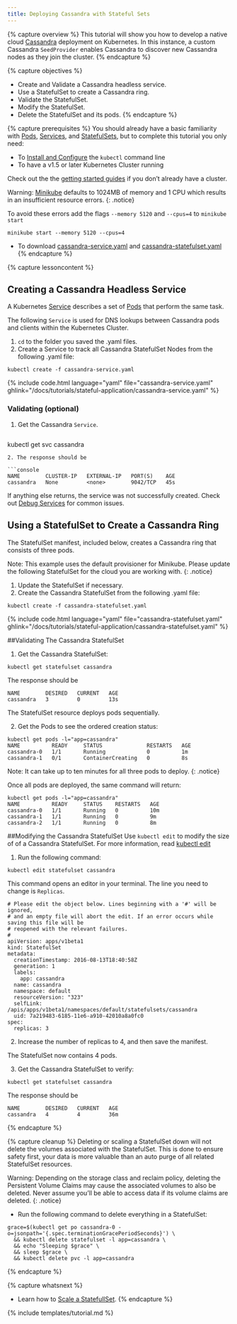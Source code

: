 ```yaml
---
title: Deploying Cassandra with Stateful Sets
---
```


{% capture overview %}
This tutorial will show you how to develop a native cloud [Cassandra](http://cassandra.apache.org/) deployment on Kubernetes. In this instance, a custom Cassandra `SeedProvider` enables Cassandra to discover new Cassandra nodes as they join the cluster.
{% endcapture %}

{% capture objectives %}
* Create and Validate a Cassandra headless service.
* Use a StatefulSet to create a Cassandra ring.
* Validate the StatefulSet.
* Modify the StatefulSet.
* Delete the StatefulSet and its pods.
{% endcapture %}

{% capture prerequisites %}
You should already have a basic familiarity with [Pods](#), [Services](#), and [StatefulSets](#), but to complete this tutorial you only need: 
* To [Install and Configure](/docs/tasks/tools/install-kubectl/) the `kubectl` command line
* To have a v1.5 or later Kubernetes Cluster running

Check out the the [getting started guides](/docs/setup/pick-right-solution/) if you don’t already have a cluster. 

Warning: [Minikube](/docs/getting-started-guides/minikube/) defaults to 1024MB of memory and 1 CPU which results in an insufficient resource errors. {: .notice}  

To avoid these errors add the flags `--memory 5120` and `--cpus=4` to `minikube start`

```
minikube start --memory 5120 --cpus=4
``` 
* To download [cassandra-service.yaml](docs/tutorials/stateful-application/cassandra-service.yaml) and [cassandra-statefulset.yaml](/docs/tutorials/stateful-application/cassandra-statefulset.yaml)
{% endcapture %}

{% capture lessoncontent %}
## Creating a Cassandra Headless Service
A Kubernetes [Service](/docs/user-guide/services) describes a set of [Pods](/docs/user-guide/pods) that perform the same task. 

The following `Service` is used for DNS lookups between Cassandra pods and clients within the Kubernetes Cluster.

1. `cd` to the folder you saved the .yaml files.
2. Create a Service to track all Cassandra StatefulSet Nodes from the following .yaml file:

```shell
kubectl create -f cassandra-service.yaml
```

{% include code.html language="yaml" file="cassandra-service.yaml" ghlink="/docs/tutorials/stateful-application/cassandra-service.yaml" %}

### Validating (optional)

1. Get the Cassandra `Service`.

	```shell
kubectl get svc cassandra
```
2. The response should be

```console
NAME        CLUSTER-IP   EXTERNAL-IP   PORT(S)    AGE
cassandra   None         <none>        9042/TCP   45s
```
If anything else returns, the service was not successfully created. Check out [Debug Services](/docs/tasks/debug-application-cluster/debug-service/) for common issues.

## Using a StatefulSet to Create a Cassandra Ring

The StatefulSet manifest, included below, creates a Cassandra ring that consists
of three pods.

Note: This example uses the default provisioner for Minikube. Please update the following StatefulSet for the cloud you are working with. {: .notice}

1. Update the StatefulSet if necessary.
2. Create the Cassandra StatefulSet from the following .yaml file:

```shell
kubectl create -f cassandra-statefulset.yaml
```

{% include code.html language="yaml" file="cassandra-statefulset.yaml" ghlink="/docs/tutorials/stateful-application/cassandra-statefulset.yaml" %}

##Validating The Cassandra StatefulSet

1. Get the Cassandra StatefulSet:

```shell
kubectl get statefulset cassandra
```
The response should be

```console
NAME        DESIRED   CURRENT   AGE
cassandra   3         0         13s
```

The StatefulSet resource deploys pods sequentially.  

2. Get the Pods to see the ordered creation status:

```shell
kubectl get pods -l="app=cassandra"
NAME          READY     STATUS              RESTARTS   AGE
cassandra-0   1/1       Running             0          1m
cassandra-1   0/1       ContainerCreating   0          8s
```

Note: It can take up to ten minutes for all three pods to deploy. {: .notice} 

Once all pods are deployed, the same command will return:

```shell
kubectl get pods -l="app=cassandra"
NAME          READY     STATUS    RESTARTS   AGE
cassandra-0   1/1       Running   0          10m
cassandra-1   1/1       Running   0          9m
cassandra-2   1/1       Running   0          8m
```

##Modifying the Cassandra StatefulSet
Use `kubectl edit` to modify the size of of a Cassandra StatefulSet. For more information, read [kubectl edit](#) 

1. Run the following command:

```shell
kubectl edit statefulset cassandra
```
This command opens an editor in your terminal. The line you need to change is `Replicas`.

```console
# Please edit the object below. Lines beginning with a '#' will be ignored,
# and an empty file will abort the edit. If an error occurs while saving this file will be
# reopened with the relevant failures.
#
apiVersion: apps/v1beta1
kind: StatefulSet
metadata:
  creationTimestamp: 2016-08-13T18:40:58Z
  generation: 1
  labels:
    app: cassandra
  name: cassandra
  namespace: default
  resourceVersion: "323"
  selfLink: /apis/apps/v1beta1/namespaces/default/statefulsets/cassandra
  uid: 7a219483-6185-11e6-a910-42010a8a0fc0
spec:
  replicas: 3
```
2. Increase the number of replicas to 4, and then save the manifest. 

The StatefulSet now contains 4 pods.

3. Get the Cassandra StatefulSet to verify:

```shell
kubectl get statefulset cassandra
```
The response should be

```console
NAME        DESIRED   CURRENT   AGE
cassandra   4         4         36m
```
{% endcapture %}

{% capture cleanup %}
Deleting or scaling a StatefulSet down will not delete the volumes associated with the StatefulSet. This is done to ensure safety first, your data is more valuable than an auto purge of all related StatefulSet resources. 

Warning: Depending on the storage class and reclaim policy, deleting the Persistent Volume Claims may cause the associated volumes to also be deleted. Never assume you’ll be able to access data if its volume claims are deleted. {: .notice}

* Run the following command to delete everything in a StatefulSet:

```shell{% raw %}
grace=$(kubectl get po cassandra-0 -o=jsonpath='{.spec.terminationGracePeriodSeconds}') \
  && kubectl delete statefulset -l app=cassandra \
  && echo "Sleeping $grace" \
  && sleep $grace \
  && kubectl delete pvc -l app=cassandra
```

{% endcapture %}

{% capture whatsnext %}
* Learn how to [Scale a StatefullSet](/docs/tasks/run-application/scale-stateful-set/).
{% endcapture %}

{% include templates/tutorial.md %}


